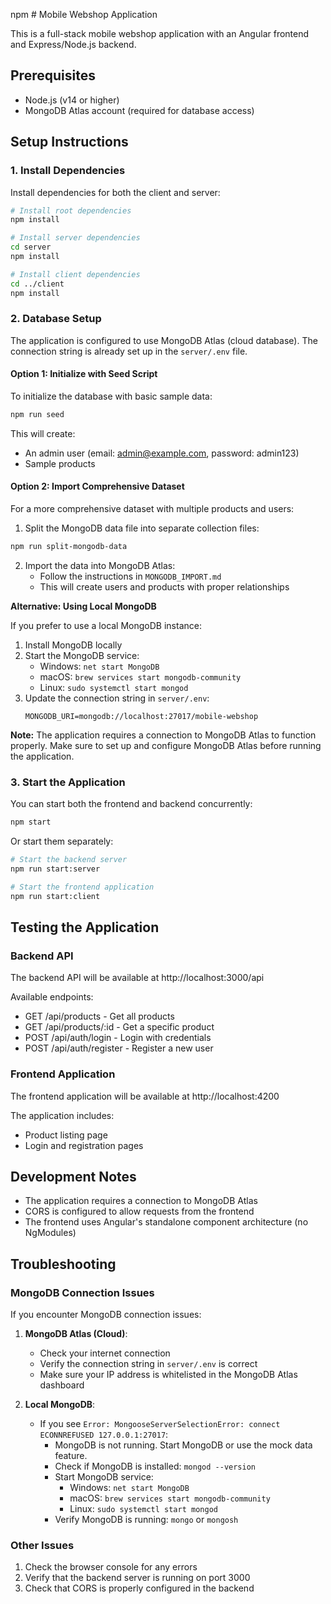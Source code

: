 npm # Mobile Webshop Application

This is a full-stack mobile webshop application with an Angular frontend and Express/Node.js backend.

## Prerequisites

- Node.js (v14 or higher)
- MongoDB Atlas account (required for database access)

## Setup Instructions

### 1. Install Dependencies

Install dependencies for both the client and server:

```bash
# Install root dependencies
npm install

# Install server dependencies
cd server
npm install

# Install client dependencies
cd ../client
npm install
```

### 2. Database Setup

The application is configured to use MongoDB Atlas (cloud database). The connection string is already set up in the `server/.env` file.

#### Option 1: Initialize with Seed Script

To initialize the database with basic sample data:

```bash
npm run seed
```

This will create:
- An admin user (email: admin@example.com, password: admin123)
- Sample products

#### Option 2: Import Comprehensive Dataset

For a more comprehensive dataset with multiple products and users:

1. Split the MongoDB data file into separate collection files:

```bash
npm run split-mongodb-data
```

2. Import the data into MongoDB Atlas:
   - Follow the instructions in `MONGODB_IMPORT.md`
   - This will create users and products with proper relationships

**Alternative: Using Local MongoDB**

If you prefer to use a local MongoDB instance:
1. Install MongoDB locally
2. Start the MongoDB service:
   - Windows: `net start MongoDB`
   - macOS: `brew services start mongodb-community`
   - Linux: `sudo systemctl start mongod`
3. Update the connection string in `server/.env`:
   ```
   MONGODB_URI=mongodb://localhost:27017/mobile-webshop
   ```

**Note:** The application requires a connection to MongoDB Atlas to function properly. Make sure to set up and configure MongoDB Atlas before running the application.

### 3. Start the Application

You can start both the frontend and backend concurrently:

```bash
npm start
```

Or start them separately:

```bash
# Start the backend server
npm run start:server

# Start the frontend application
npm run start:client
```

## Testing the Application

### Backend API

The backend API will be available at http://localhost:3000/api

Available endpoints:
- GET /api/products - Get all products
- GET /api/products/:id - Get a specific product
- POST /api/auth/login - Login with credentials
- POST /api/auth/register - Register a new user

### Frontend Application

The frontend application will be available at http://localhost:4200

The application includes:
- Product listing page
- Login and registration pages

## Development Notes

- The application requires a connection to MongoDB Atlas
- CORS is configured to allow requests from the frontend
- The frontend uses Angular's standalone component architecture (no NgModules)

## Troubleshooting

### MongoDB Connection Issues

If you encounter MongoDB connection issues:

1. **MongoDB Atlas (Cloud)**: 
   - Check your internet connection
   - Verify the connection string in `server/.env` is correct
   - Make sure your IP address is whitelisted in the MongoDB Atlas dashboard

2. **Local MongoDB**:
   - If you see `Error: MongooseServerSelectionError: connect ECONNREFUSED 127.0.0.1:27017`:
     - MongoDB is not running. Start MongoDB or use the mock data feature.
     - Check if MongoDB is installed: `mongod --version`
     - Start MongoDB service:
       - Windows: `net start MongoDB`
       - macOS: `brew services start mongodb-community`
       - Linux: `sudo systemctl start mongod`
     - Verify MongoDB is running: `mongo` or `mongosh`

### Other Issues

1. Check the browser console for any errors
2. Verify that the backend server is running on port 3000
3. Check that CORS is properly configured in the backend
